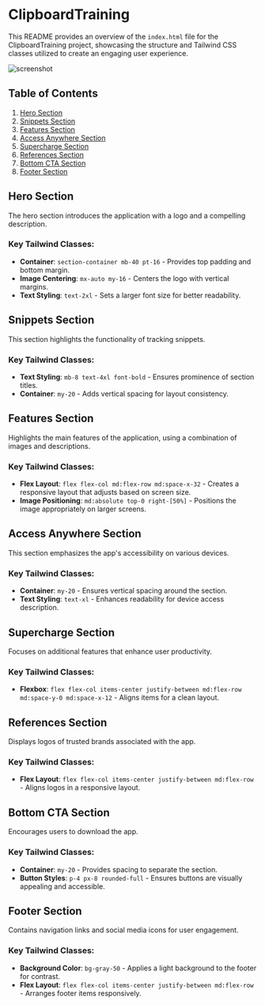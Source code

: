 # ClipboardTraining

This README provides an overview of the `index.html` file for the ClipboardTraining project, showcasing the structure and Tailwind CSS classes utilized to create an engaging user experience.

![screenshot](screenshot.png)

## Table of Contents
1. [Hero Section](#hero-section)
2. [Snippets Section](#snippets-section)
3. [Features Section](#features-section)
4. [Access Anywhere Section](#access-anywhere-section)
5. [Supercharge Section](#supercharge-section)
6. [References Section](#references-section)
7. [Bottom CTA Section](#bottom-cta-section)
8. [Footer Section](#footer-section)

## Hero Section

The hero section introduces the application with a logo and a compelling description.

### Key Tailwind Classes:
- **Container**: `section-container mb-40 pt-16` - Provides top padding and bottom margin.
- **Image Centering**: `mx-auto my-16` - Centers the logo with vertical margins.
- **Text Styling**: `text-2xl` - Sets a larger font size for better readability.

## Snippets Section

This section highlights the functionality of tracking snippets.

### Key Tailwind Classes:
- **Text Styling**: `mb-8 text-4xl font-bold` - Ensures prominence of section titles.
- **Container**: `my-20` - Adds vertical spacing for layout consistency.

## Features Section

Highlights the main features of the application, using a combination of images and descriptions.

### Key Tailwind Classes:
- **Flex Layout**: `flex flex-col md:flex-row md:space-x-32` - Creates a responsive layout that adjusts based on screen size.
- **Image Positioning**: `md:absolute top-0 right-[50%]` - Positions the image appropriately on larger screens.

## Access Anywhere Section

This section emphasizes the app's accessibility on various devices.

### Key Tailwind Classes:
- **Container**: `my-20` - Ensures vertical spacing around the section.
- **Text Styling**: `text-xl` - Enhances readability for device access description.

## Supercharge Section

Focuses on additional features that enhance user productivity.

### Key Tailwind Classes:
- **Flexbox**: `flex flex-col items-center justify-between md:flex-row md:space-y-0 md:space-x-12` - Aligns items for a clean layout.

## References Section

Displays logos of trusted brands associated with the app.

### Key Tailwind Classes:
- **Flex Layout**: `flex flex-col items-center justify-between md:flex-row` - Aligns logos in a responsive layout.

## Bottom CTA Section

Encourages users to download the app.

### Key Tailwind Classes:
- **Container**: `my-20` - Provides spacing to separate the section.
- **Button Styles**: `p-4 px-8 rounded-full` - Ensures buttons are visually appealing and accessible.

## Footer Section

Contains navigation links and social media icons for user engagement.

### Key Tailwind Classes:
- **Background Color**: `bg-gray-50` - Applies a light background to the footer for contrast.
- **Flex Layout**: `flex flex-col items-center justify-between md:flex-row` - Arranges footer items responsively.


